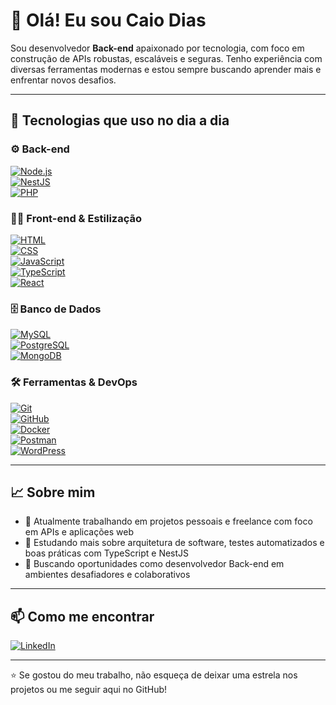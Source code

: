 # 👋 Olá! Eu sou Caio Dias

Sou desenvolvedor **Back-end** apaixonado por tecnologia, com foco em construção de APIs robustas, escaláveis e seguras. Tenho experiência com diversas ferramentas modernas e estou sempre buscando aprender mais e enfrentar novos desafios.

---

## 🚀 Tecnologias que uso no dia a dia

### ⚙️ Back-end

[![Node.js](https://img.shields.io/badge/Node.js-339933?style=flat&logo=node.js&logoColor=white)](https://nodejs.org/en)  
[![NestJS](https://img.shields.io/badge/NestJS-E0234E?style=flat&logo=nestjs&logoColor=white)](https://docs.nestjs.com/)  
[![PHP](https://img.shields.io/badge/PHP-777BB4?style=flat&logo=php&logoColor=white)](https://www.php.net/)

### 🧑‍💻 Front-end & Estilização

[![HTML](https://img.shields.io/badge/HTML5-E34F26?style=flat&logo=html5&logoColor=white)](https://developer.mozilla.org/pt-BR/docs/Web/HTML)  
[![CSS](https://img.shields.io/badge/CSS3-1572B6?style=flat&logo=css3&logoColor=white)](https://developer.mozilla.org/pt-BR/docs/Web/CSS)  
[![JavaScript](https://img.shields.io/badge/JavaScript-F7DF1E?style=flat&logo=javascript&logoColor=black)](https://developer.mozilla.org/pt-BR/docs/Web/JavaScript)  
[![TypeScript](https://img.shields.io/badge/TypeScript-3178C6?style=flat&logo=typescript&logoColor=white)](https://www.typescriptlang.org/)  
[![React](https://img.shields.io/badge/React-61DAFB?style=flat&logo=react&logoColor=black)](https://reactjs.org/) 

### 🗄️ Banco de Dados

[![MySQL](https://img.shields.io/badge/MySQL-4479A1?style=flat&logo=mysql&logoColor=white)](https://www.mysql.com/)  
[![PostgreSQL](https://img.shields.io/badge/PostgreSQL-336791?style=flat&logo=postgresql&logoColor=white)](https://www.postgresql.org/)  
[![MongoDB](https://img.shields.io/badge/MongoDB-47A248?style=flat&logo=mongodb&logoColor=white)](https://www.mongodb.com/)

### 🛠️ Ferramentas & DevOps

[![Git](https://img.shields.io/badge/Git-F05032?style=flat&logo=git&logoColor=white)](https://git-scm.com/)  
[![GitHub](https://img.shields.io/badge/GitHub-181717?style=flat&logo=github&logoColor=white)](https://github.com/)  
[![Docker](https://img.shields.io/badge/Docker-2496ED?style=flat&logo=docker&logoColor=white)](https://www.docker.com/)  
[![Postman](https://img.shields.io/badge/Postman-FF6C37?style=flat&logo=postman&logoColor=white)](https://www.postman.com/)  
[![WordPress](https://img.shields.io/badge/WordPress-21759B?style=flat&logo=wordpress&logoColor=white)](https://wordpress.org/)

---

## 📈 Sobre mim

- 🔭 Atualmente trabalhando em projetos pessoais e freelance com foco em APIs e aplicações web
- 🌱 Estudando mais sobre arquitetura de software, testes automatizados e boas práticas com TypeScript e NestJS
- 🎯 Buscando oportunidades como desenvolvedor Back-end em ambientes desafiadores e colaborativos

---

## 📫 Como me encontrar

[![LinkedIn](https://img.shields.io/badge/LinkedIn-0A66C2?style=flat&logo=linkedin&logoColor=white)](https://www.linkedin.com/in/caio-dias-755494204/)

---

⭐ Se gostou do meu trabalho, não esqueça de deixar uma estrela nos projetos ou me seguir aqui no GitHub!
